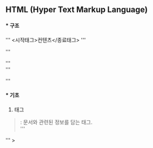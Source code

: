 ## HTML (Hyper Text Markup Language)  

#### * 구조  
'''
<시작태그>컨텐츠</종료태그>
'''  

'''
<!DOCTYPE html>
'''  
'''
<html lang="ko">
'''  

#### * 기초  
1. <head> 태그
> <meta> : 문서와 관련된 정보를 담는 태그.  
'''
<meta charset ="utf-8">
'''
> <title> : 웹 페이지의 제목을 담는 태그.  
  
2. <body> 태그
> <h1> : 제목을 표시하는 태그 (h1~h6)
> <p> : 단락을 표시하는 태그  

3. Semantic 태그
> <header> : 웹 페이지 혹은 <section>의 소개나 제목을 담기 위해 사용하는 요소  
> <nav> : 내비게이션 역할을 수행하는 요소로, 페이지 이동을 위한 메뉴를 주로 담음  
> <section> : 기준에 따라 구획을 구분하기 위해 사용하는 요소  
> <artice> : 주 내용을 담기 위해 사용하는 요소
> <aside> : 광고 또는 사이트의 주변 부분에 해당하는 내용을 담기 위해 사용하는 요소  
> <footer> : 일반적으로 웹 사이트의 가장 아래에 들어가는 회사 정보나 사이트 정보 등의 추가 정보를 담기 위해 사용하는 요소  
  
4. 본문 태그
* <p> : paragraphs - 단락 나눠줌  
* <br> : break - 줄 바꿈  
* <pre> : preformatted - 형식화된 텍스트  
* <div> : division - 태그 구분하기 위해 분할  
  
5. 글자 태그  
* <strong> : Bold체  
* <em> : Italic체  
* <sup> : 태그로 감싼 단어나 문장을 일반 위치보다 위로 올린다.  
* <sub> : 태그로 감싼 단어나 문장을 일반 위치보다 아래로 내린다.  
* <ins> : 태그로 감싼 단어나 문장 아래에 밑줄  
* <del> : 태그로 감싼 단어나 문장에 취소선  
  
6. 링크 태그  
* <a> : 하이퍼링크 역할  
''' <a 속성>컨텐츠</a> '''  
> <a>태그는 태그, 컨텐츠 이외에 href라는 속성을 함께 사용해야 올바르게 동작한다.
''' <a href = "주소"> '''  
> target 속성은 링크를 클릭했을 때 해당 페이지를 어디에서 열지 정하는 속성이다.  
>   > _self : 현재 탭에서 링크를 연다.  
>   > _blank : 새 탭 혹은 새 창에서 링크를 연다.
>   > '''target="_self"  
>   > target ="_blank"  '''  
  
7. 이미지 태그  
* <img>  
'''
<img src="이미지 URL"/>
'''  
+ src : source의 약자로, 불러올 이미지의 파일 경로나 URL을 속성값으로 가진다.  
'''
<img src="이미지 URL" alt="이미지 대체 문구"/>
'''  
+ alt : alternative text의 약자로, 이미지가 정상 출력되지 않거나 파일이 아예 존재하지 않는 경우 이미지 대신 표시할 문구를 값으로 가진다.  
  
8. 오디오 태그  
* <audio> : 오디오 파일이 저장된 경로를 src값으로 설정하면 플레이어가 추가된다.  
'''
<audio controls>  
    <source src="assets/audio/이름.mp3"
    type="audio/mpeg">
    </audio>
'''  
  
9. 비디오 태그  
* <video> : 비디오 파일이 저장된 경로를 src값으로 설정하면, 플레이어가 추가된다.  
'''
<video controls>  
    <source src="assets/video/이름.mp4"
    type="video/mp4">
    </video>
'''  
> <video>는 <audio>와 다르게 height와 width 속성을 지정할 수 있다.  
> 유튜브 영상 삽입 : 동영상 HTML 코드 복사하여 붙여넣음  
>   >   <iframe> 사용  
  





